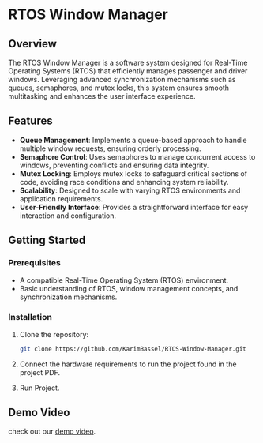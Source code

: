 # RTOS Window Manager

## Overview

The RTOS Window Manager is a software system designed for Real-Time Operating Systems (RTOS) that efficiently manages passenger and driver windows. Leveraging advanced synchronization mechanisms such as queues, semaphores, and mutex locks, this system ensures smooth multitasking and enhances the user interface experience.

## Features

- **Queue Management**: Implements a queue-based approach to handle multiple window requests, ensuring orderly processing.
- **Semaphore Control**: Uses semaphores to manage concurrent access to windows, preventing conflicts and ensuring data integrity.
- **Mutex Locking**: Employs mutex locks to safeguard critical sections of code, avoiding race conditions and enhancing system reliability.
- **Scalability**: Designed to scale with varying RTOS environments and application requirements.
- **User-Friendly Interface**: Provides a straightforward interface for easy interaction and configuration.

## Getting Started

### Prerequisites

- A compatible Real-Time Operating System (RTOS) environment.
- Basic understanding of RTOS, window management concepts, and synchronization mechanisms.

### Installation

1. Clone the repository:

   ```bash
   git clone https://github.com/KarimBassel/RTOS-Window-Manager.git
   ```

2. Connect the hardware requirements to run the project found in the project PDF.
3. Run Project.


## Demo Video

check out our [demo video](https://drive.google.com/drive/folders/1ZICCM4KZqfKyTxxZ0_v_i7u1cCeKr1OW).

